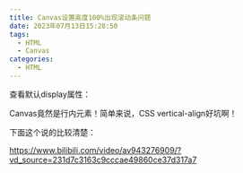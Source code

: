 ```yaml
---
title: Canvas设置高度100%出现滚动条问题
date: 2023年07月13日15:28:50
tags:
  - HTML
  - Canvas
categories:
  - HTML
---
```


查看默认display属性：

Canvas竟然是行内元素！简单来说，CSS vertical-align好坑啊！

下面这个说的比较清楚：

https://www.bilibili.com/video/av943276909/?vd_source=231d7c3163c9cccae49860ce37d317a7
